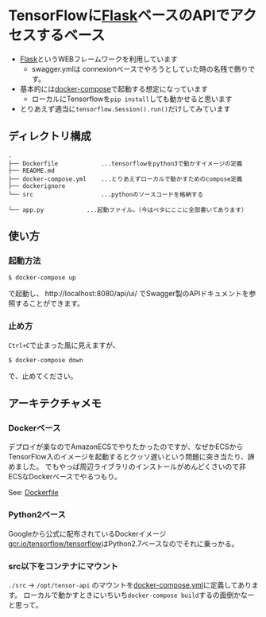# TensorFlowに[Flask](http://flask.pocoo.org/)ベースのAPIでアクセスするベース

*  [Flask](http://flask.pocoo.org/)というWEBフレームワークを利用しています
    * swagger.ymlは connexionベースでやろうとしていた時の名残で飾りです。
* 基本的には[docker-compose](https://docs.docker.com/compose/)で起動する想定になっています
    * ローカルにTensorflowを`pip install`しても動かせると思います
* とりあえず適当に``tensorflow.Session().run()``だけしてみています

## ディレクトリ構成

```
.
├── Dockerfile            ...tensorflowをpython3で動かすイメージの定義
├── README.md
├── docker-compose.yml    ...とりあえずローカルで動かすためのcompose定義
├── dockerignore
└── src                   ...pythonのソースコードを格納する
    └── app.py            ...起動ファイル。（今はベタにここに全部書いてあります）
```

## 使い方

### 起動方法

```
$ docker-compose up
```

で起動し、 http://localhost:8080/api/ui/ でSwagger製のAPIドキュメントを参照することができます。

### 止め方

`Ctrl+C`で止まった風に見えますが、

```
$ docker-compose down
```

で、止めてください。


## アーキテクチャメモ

### Dockerベース

デプロイが楽なのでAmazonECSでやりたかったのですが、なぜかECSからTensorFlow入のイメージを起動するとクッソ遅いという問題に突き当たり、諦めました。
でもやっぱ周辺ライブラリのインストールがめんどくさいので非ECSなDockerベースでやるつもり。

See: [Dockerfile](Dockerfile)

### Python2ベース

Googleから公式に配布されているDockerイメージ[gcr.io/tensorflow/tensorflow](https://www.tensorflow.org/versions/r0.8/get_started/os_setup.html#docker-installation)はPython2.7ベースなのでそれに乗っかる。


### src以下をコンテナにマウント

`./src` -> `/opt/tensor-api` のマウントを[docker-compose.yml](docker-compose.yml)に定義してあります。
ローカルで動かすときにいちいち`docker-compose build`するの面倒かなーと思って。
